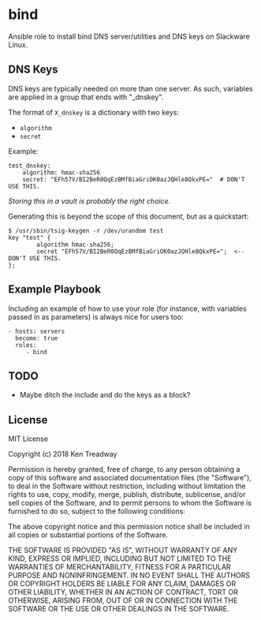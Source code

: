 bind
====

Ansible role to install bind DNS server/utilities and DNS keys on Slackware Linux.

DNS Keys
--------

DNS keys are typically needed on more than one server.  As such, variables are applied in a group that ends with 
"_dnskey".

The format of `X_dnskey` is a dictionary with two keys:
* `algorithm`
* `secret`

Example:
```
test_dnskey:
    algorithm: hmac-sha256
    secret: "EFh57V/BI2BeR0QqEzBMfBiaGriOK0azJQHle8QkxPE="  # DON'T USE THIS.
```

*Storing this in a vault is probably the right choice.*

Generating this is beyond the scope of this document, but as a quickstart:
```
$ /usr/sbin/tsig-keygen -r /dev/urandom test
key "test" {
        algorithm hmac-sha256;
        secret "EFh57V/BI2BeR0QqEzBMfBiaGriOK0azJQHle8QkxPE=";  <-- DON'T USE THIS.
};
```

Example Playbook
----------------

Including an example of how to use your role (for instance, with variables passed in as parameters) is always nice for users too:

    - hosts: servers
      become: true
      roles:
         - bind

TODO
----

* Maybe ditch the include and do the keys as a block?

License
-------

MIT License

Copyright (c) 2018 Ken Treadway

Permission is hereby granted, free of charge, to any person obtaining a copy
of this software and associated documentation files (the "Software"), to deal
in the Software without restriction, including without limitation the rights
to use, copy, modify, merge, publish, distribute, sublicense, and/or sell
copies of the Software, and to permit persons to whom the Software is
furnished to do so, subject to the following conditions:

The above copyright notice and this permission notice shall be included in all
copies or substantial portions of the Software.

THE SOFTWARE IS PROVIDED "AS IS", WITHOUT WARRANTY OF ANY KIND, EXPRESS OR
IMPLIED, INCLUDING BUT NOT LIMITED TO THE WARRANTIES OF MERCHANTABILITY,
FITNESS FOR A PARTICULAR PURPOSE AND NONINFRINGEMENT. IN NO EVENT SHALL THE
AUTHORS OR COPYRIGHT HOLDERS BE LIABLE FOR ANY CLAIM, DAMAGES OR OTHER
LIABILITY, WHETHER IN AN ACTION OF CONTRACT, TORT OR OTHERWISE, ARISING FROM,
OUT OF OR IN CONNECTION WITH THE SOFTWARE OR THE USE OR OTHER DEALINGS IN THE
SOFTWARE.
